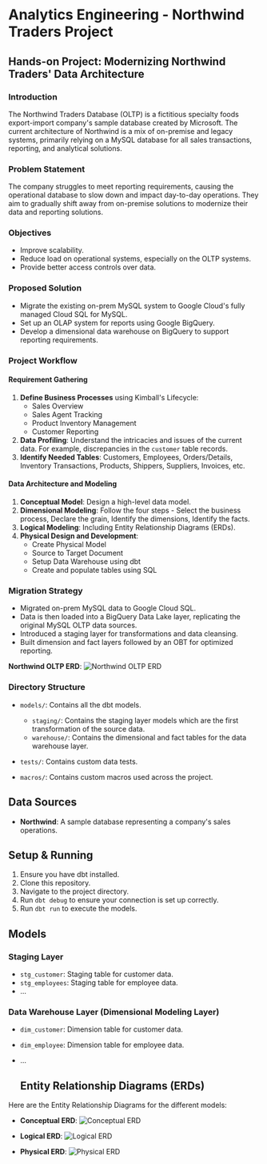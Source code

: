 # Analytics Engineering - Northwind Traders Project

## Hands-on Project: Modernizing Northwind Traders' Data Architecture

### Introduction
The Northwind Traders Database (OLTP) is a fictitious specialty foods export-import company's sample database created by Microsoft. The current architecture of Northwind is a mix of on-premise and legacy systems, primarily relying on a MySQL database for all sales transactions, reporting, and analytical solutions.

### Problem Statement
The company struggles to meet reporting requirements, causing the operational database to slow down and impact day-to-day operations. They aim to gradually shift away from on-premise solutions to modernize their data and reporting solutions.

### Objectives
- Improve scalability.
- Reduce load on operational systems, especially on the OLTP systems.
- Provide better access controls over data.

### Proposed Solution
- Migrate the existing on-prem MySQL system to Google Cloud's fully managed Cloud SQL for MySQL.
- Set up an OLAP system for reports using Google BigQuery.
- Develop a dimensional data warehouse on BigQuery to support reporting requirements.

### Project Workflow

#### Requirement Gathering
1. **Define Business Processes** using Kimball's Lifecycle:
   - Sales Overview
   - Sales Agent Tracking
   - Product Inventory Management
   - Customer Reporting
2. **Data Profiling**: Understand the intricacies and issues of the current data. For example, discrepancies in the `customer` table records.
3. **Identify Needed Tables**: Customers, Employees, Orders/Details, Inventory Transactions, Products, Shippers, Suppliers, Invoices, etc.

#### Data Architecture and Modeling
1. **Conceptual Model**: Design a high-level data model.
2. **Dimensional Modeling**: Follow the four steps - Select the business process, Declare the grain, Identify the dimensions, Identify the facts.
3. **Logical Modeling**: Including Entity Relationship Diagrams (ERDs).
4. **Physical Design and Development**:
   - Create Physical Model
   - Source to Target Document
   - Setup Data Warehouse using dbt
   - Create and populate tables using SQL

### Migration Strategy
- Migrated on-prem MySQL data to Google Cloud SQL.
- Data is then loaded into a BigQuery Data Lake layer, replicating the original MySQL OLTP data sources.
- Introduced a staging layer for transformations and data cleansing.
- Built dimension and fact layers followed by an OBT for optimized reporting.

 **Northwind OLTP ERD**:
  ![Northwind OLTP ERD](ERDs/northwind-oltp-erd.png)



### Directory Structure

- `models/`: Contains all the dbt models.
  - `staging/`: Contains the staging layer models which are the first transformation of the source data.
  - `warehouse/`: Contains the dimensional and fact tables for the data warehouse layer.

- `tests/`: Contains custom data tests.

- `macros/`: Contains custom macros used across the project.

## Data Sources

- **Northwind**: A sample database representing a company's sales operations.

## Setup & Running

1. Ensure you have dbt installed.
2. Clone this repository.
3. Navigate to the project directory.
4. Run `dbt debug` to ensure your connection is set up correctly.
5. Run `dbt run` to execute the models.

## Models

### Staging Layer

- `stg_customer`: Staging table for customer data.
- `stg_employees`: Staging table for employee data.
- ... 

### Data Warehouse Layer (Dimensional Modeling Layer)

- `dim_customer`: Dimension table for customer data.
- `dim_employee`: Dimension table for employee data.
- ...

  ## Entity Relationship Diagrams (ERDs)

Here are the Entity Relationship Diagrams for the different models:

- **Conceptual ERD**:
  ![Conceptual ERD](ERDs/ae-bootcamp-erd-conceptual.drawio.png)

- **Logical ERD**:
  ![Logical ERD](ERDs/ae-bootcamp-erd-logical.drawio.png)

- **Physical ERD**:
  ![Physical ERD](ERDs/ae-bootcamp-erd-physical.drawio.png)

